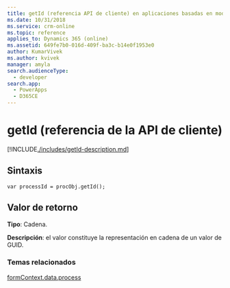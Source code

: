 ```yaml
---
title: getId (referencia API de cliente) en aplicaciones basadas en modelos | Microsoft Docs
ms.date: 10/31/2018
ms.service: crm-online
ms.topic: reference
applies_to: Dynamics 365 (online)
ms.assetid: 649fe7b0-016d-409f-ba3c-b14e0f1953e0
author: KumarVivek
ms.author: kvivek
manager: amyla
search.audienceType:
  - developer
search.app:
  - PowerApps
  - D365CE
---
```

# <a name="getid-client-api-reference"></a>getId (referencia de la API de cliente)



[!INCLUDE[./includes/getId-description.md](./includes/getId-description.md)]

## <a name="syntax"></a>Sintaxis

`var processId = procObj.getId();`

## <a name="return-value"></a>Valor de retorno

**Tipo**: Cadena. 

**Descripción**: el valor constituye la representación en cadena de un valor de GUID.

### <a name="related-topics"></a>Temas relacionados

[formContext.data.process](../../formContext-data-process.md)
 


